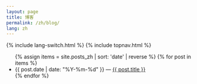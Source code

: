 ```yaml
---
layout: page
title: 博客
permalink: /zh/blog/
lang: zh
---
```


{% include lang-switch.html %}
{% include topnav.html %}

<ul>
{% assign items = site.posts_zh | sort: 'date' | reverse %}
{% for post in items %}
  <li><span class="muted">{{ post.date | date: "%Y-%m-%d" }}</span> — <a href="{{ post.url | relative_url }}">{{ post.title }}</a></li>
{% endfor %}
</ul>
